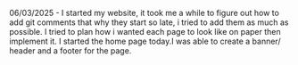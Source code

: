06/03/2025 -  I started my website, it took me a while to figure out how to add git comments that why they start so late,
i tried to add them as much as possible. I tried to plan how i wanted each page to look like on paper then implement it. 
I started the home page today.I was able to create a banner/ header and a footer for the page. 


